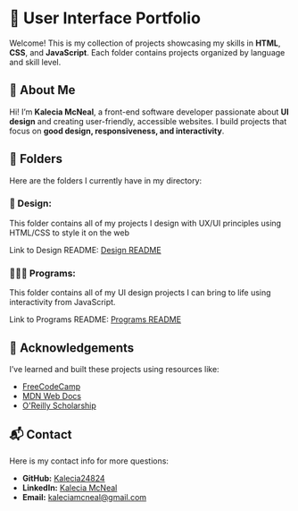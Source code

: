 # 🌸 User Interface Portfolio
Welcome! This is my collection of projects showcasing my skills in **HTML**, **CSS**, and **JavaScript**. Each folder contains projects organized by language and skill level.

## 📖 About Me
Hi! I’m **Kalecia McNeal**, a front-end software developer passionate about **UI design** and creating user-friendly, accessible websites. I build projects that focus on **good design, responsiveness, and interactivity**.

## 📂 Folders
Here are the folders I currently have in my directory: 

### 🎨 Design: 
This folder contains all of my projects I design with UX/UI principles using HTML/CSS to style it on the web

Link to Design README: [Design README](./Design/README.md "My UI Design README")

### 👩🏽‍💻 Programs:
This folder contains all of my UI design projects I can bring to life using interactivity from JavaScript. 

Link to Programs README: [Programs README](./Programs/README.md "My Programs README")

## 🙏 Acknowledgements
I’ve learned and built these projects using resources like:
- [FreeCodeCamp](https://www.freecodecamp.org/)
- [MDN Web Docs](https://developer.mozilla.org/)
- [O'Reilly Scholarship](https://www.oreilly.com/diversity/scholarship-program.html)

## 📬 Contact
Here is my contact info for more questions:
- **GitHub:** [Kalecia24824](https://github.com/Kalecia24824/Front-End-Portfolio)
- **LinkedIn:** [Kalecia McNeal](https://linkedin.com/in/kalecia-mcneal)
- **Email:** [kaleciamcneal@gmail.com](mailto:kaleciamcneal@gmail.com)
